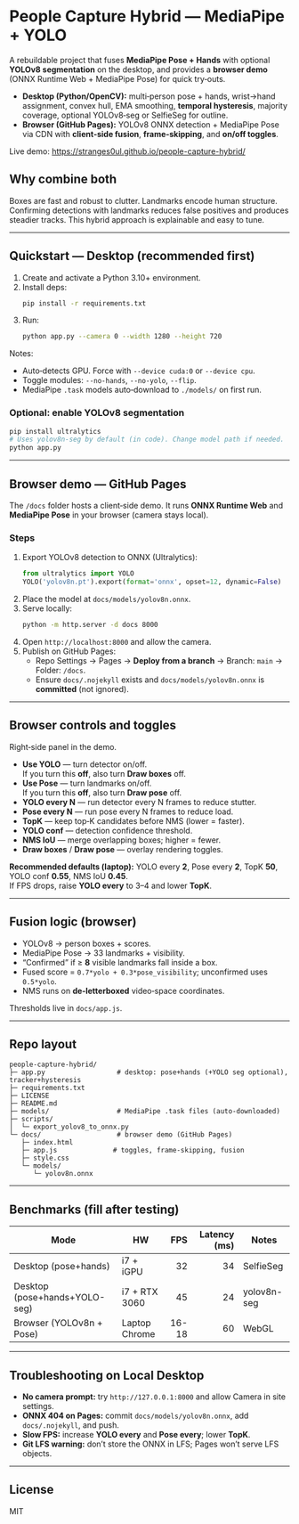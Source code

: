 # People Capture Hybrid — MediaPipe + YOLO

A rebuildable project that fuses **MediaPipe Pose + Hands** with optional **YOLOv8 segmentation** on the desktop, and provides a **browser demo** (ONNX Runtime Web + MediaPipe Pose) for quick try‑outs.

- **Desktop (Python/OpenCV):** multi‑person pose + hands, wrist→hand assignment, convex hull, EMA smoothing, **temporal hysteresis**, majority coverage, optional YOLOv8‑seg or SelfieSeg for outline.
- **Browser (GitHub Pages):** YOLOv8 ONNX detection + MediaPipe Pose via CDN with **client‑side fusion**, **frame‑skipping**, and **on/off toggles**.

Live demo: https://stranges0ul.github.io/people-capture-hybrid/

## Why combine both
Boxes are fast and robust to clutter. Landmarks encode human structure. Confirming detections with landmarks reduces false positives and produces steadier tracks. This hybrid approach is explainable and easy to tune.

---

## Quickstart — Desktop (recommended first)
1. Create and activate a Python 3.10+ environment.
2. Install deps:
   ```bash
   pip install -r requirements.txt
   ```
3. Run:
   ```bash
   python app.py --camera 0 --width 1280 --height 720
   ```

Notes:
- Auto‑detects GPU. Force with `--device cuda:0` or `--device cpu`.
- Toggle modules: `--no-hands`, `--no-yolo`, `--flip`.
- MediaPipe `.task` models auto‑download to `./models/` on first run.

### Optional: enable YOLOv8 segmentation
```bash
pip install ultralytics
# Uses yolov8n-seg by default (in code). Change model path if needed.
python app.py
```

---

## Browser demo — GitHub Pages
The `/docs` folder hosts a client‑side demo. It runs **ONNX Runtime Web** and **MediaPipe Pose** in your browser (camera stays local).

### Steps
1. Export YOLOv8 detection to ONNX (Ultralytics):
   ```python
   from ultralytics import YOLO
   YOLO('yolov8n.pt').export(format='onnx', opset=12, dynamic=False)
   ```
2. Place the model at `docs/models/yolov8n.onnx`.
3. Serve locally:
   ```bash
   python -m http.server -d docs 8000
   ```
4. Open `http://localhost:8000` and allow the camera.
5. Publish on GitHub Pages:
   - Repo Settings → Pages → **Deploy from a branch** → Branch: `main` → Folder: `/docs`.
   - Ensure `docs/.nojekyll` exists and `docs/models/yolov8n.onnx` is **committed** (not ignored).

---

## Browser controls and toggles
Right‑side panel in the demo.

- **Use YOLO** — turn detector on/off.  
  If you turn this **off**, also turn **Draw boxes** off.
- **Use Pose** — turn landmarks on/off.  
  If you turn this **off**, also turn **Draw pose** off.
- **YOLO every N** — run detector every N frames to reduce stutter.
- **Pose every N** — run pose every N frames to reduce load.
- **TopK** — keep top‑K candidates before NMS (lower = faster).
- **YOLO conf** — detection confidence threshold.
- **NMS IoU** — merge overlapping boxes; higher = fewer.
- **Draw boxes** / **Draw pose** — overlay rendering toggles.

**Recommended defaults (laptop):** YOLO every **2**, Pose every **2**, TopK **50**, YOLO conf **0.55**, NMS IoU **0.45**.  
If FPS drops, raise **YOLO every** to 3–4 and lower **TopK**.

---

## Fusion logic (browser)
- YOLOv8 → person boxes + scores.  
- MediaPipe Pose → 33 landmarks + visibility.  
- “Confirmed” if ≥ **8** visible landmarks fall inside a box.  
- Fused score = `0.7*yolo + 0.3*pose_visibility`; unconfirmed uses `0.5*yolo`.  
- NMS runs on **de‑letterboxed** video‑space coordinates.

Thresholds live in `docs/app.js`.

---

## Repo layout
```
people-capture-hybrid/
├─ app.py                  # desktop: pose+hands (+YOLO seg optional), tracker+hysteresis
├─ requirements.txt
├─ LICENSE
├─ README.md
├─ models/                 # MediaPipe .task files (auto-downloaded)
├─ scripts/
│  └─ export_yolov8_to_onnx.py
└─ docs/                   # browser demo (GitHub Pages)
   ├─ index.html
   ├─ app.js              # toggles, frame-skipping, fusion
   ├─ style.css
   └─ models/
      └─ yolov8n.onnx
```

---

## Benchmarks (fill after testing)
| Mode | HW | FPS | Latency (ms) | Notes |
|---|---|---:|---:|---|
| Desktop (pose+hands) | i7 + iGPU | 32 | 34 | SelfieSeg |
| Desktop (pose+hands+YOLO-seg) | i7 + RTX 3060 | 45 | 24 | yolov8n-seg |
| Browser (YOLOv8n + Pose) | Laptop Chrome | 16-18 | 60 | WebGL |

---

## Troubleshooting on Local Desktop
- **No camera prompt:** try `http://127.0.0.1:8000` and allow Camera in site settings.  
- **ONNX 404 on Pages:** commit `docs/models/yolov8n.onnx`, add `docs/.nojekyll`, and push.  
- **Slow FPS:** increase **YOLO every** and **Pose every**; lower **TopK**.  
- **Git LFS warning:** don’t store the ONNX in LFS; Pages won’t serve LFS objects.

---

## License
MIT
